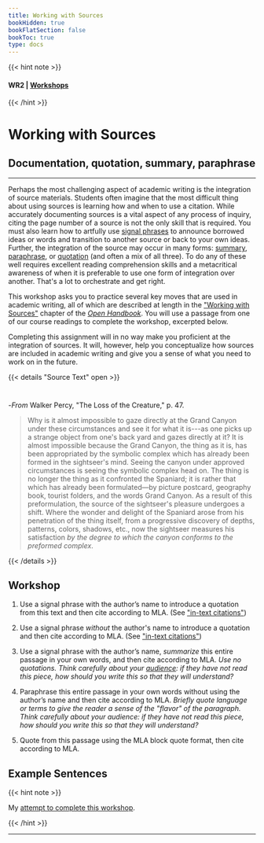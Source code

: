 ```yaml
---
title: Working with Sources
bookHidden: true
bookFlatSection: false
bookToc: true
type: docs
---
```


{{< hint note >}} 
#### <i class="fas fa-dot-circle"></i>  **WR2** | [**Workshops**](/courses/workshops/) 
{{< /hint >}}

# Working with Sources

## Documentation, quotation, summary, paraphrase

---

Perhaps the most challenging aspect of academic writing is the integration of source materials. Students often imagine that the most difficult thing about using sources is learning how and when to use a citation. While accurately documenting sources is a vital aspect of any process of inquiry, citing the page number of a source is not the only skill that is required. You must also learn how to artfully use [signal phrases](/resources/open-handbook/chapter-8) to announce borrowed ideas or words and transition to another source or back to your own ideas. Further, the integration of the source may occur in many forms: [summary](/resources/open-handbook/chapter-8), [paraphrase](/resources/open-handbook/chapter-8), or [quotation](/resources/open-handbook/chapter-8) (and often a mix of all three). To do any of these well requires excellent reading comprehension skills and a metacritical awareness of when it is preferable to use one form of integration over another. That's a lot to orchestrate and get right. 

This workshop asks you to practice several key moves that are used in academic writing, all of which are described at length in the ["Working with Sources"](/resources/open-handbook/chapter-8) chapter of the [*Open Handbook*](/resources/open-handbook). You will use a passage from one of our course readings to complete the workshop, excerpted below. 

Completing this assignment will in no way make you proficient at the integration of sources. It will, however, help you conceptualize how sources are included in academic writing and give you a sense of what you need to work on in the future.


{{< details "Source Text" open >}}
#

-*From* Walker Percy, "The Loss of the Creature," p. 47.

>Why is it almost impossible to gaze directly at the Grand Canyon under these circumstances and see it for what it is---as one picks up a strange object from one's back yard and gazes directly at it? It is almost impossible because the Grand Canyon, the thing as it is, has been appropriated by the symbolic complex which has already been formed in the sightseer's mind. Seeing the canyon under approved circumstances is seeing the symbolic complex head on. The thing is no longer the thing as it confronted the Spaniard; it is rather that which has already been formulated—by picture postcard, geography book, tourist folders, and the words Grand Canyon. As a result of this preformulation, the source of the sightseer's pleasure undergoes a shift. Where the wonder and delight of the Spaniard arose from his penetration of the thing itself, from a progressive discovery of depths, patterns, colors, shadows, etc., now the sightseer measures his satisfaction *by the degree to which the canyon conforms to the preformed complex*.

{{< /details >}} 



## Workshop

1. Use a signal phrase with the author’s name to introduce a quotation from this text and then cite according to MLA. (See ["in-text citations"](/resources/open-handbook/chapter-11-mla/#mla-in-text-citations))

2. Use a signal phrase *without* the author's name to introduce a quotation and then cite according to MLA. (See ["in-text citations"](/resources/open-handbook/chapter-11-mla/#mla-in-text-citations))

3. Use a signal phrase with the author’s name, *summarize* this entire passage in your own words, and then cite according to MLA. *Use no quotations. Think carefully about your [audience](/resources/open-handbook/chapter-3/): if they have not read this piece, how should you write this so that they will understand?*

4. Paraphrase this entire passage in your own words without using the author’s name and then cite according to MLA. *Briefly quote language or terms to give the reader a sense of the "flavor" of the paragraph. Think carefully about your audience: if they have not read this piece, how should you write this so that they will understand?*

5. Quote from this passage using the MLA block quote format, then cite according to MLA.

## Example Sentences

{{< hint note >}} 

<span style="color: var(--circle-dots)"><i class="far fa-dot-circle"></i></span>  My [attempt to complete this workshop](/docs/working-sources-answers.pdf).


{{< /hint >}}



---

<!---
<i class="fa fa-cloud-upload-alt"></i> [Submit this assignment to Canvas](https://canvas.dartmouth.edu)
--->


